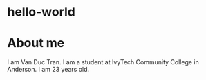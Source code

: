 # hello-world
# About me

I am Van Duc Tran.
I am a student at IvyTech Community College in Anderson.
I am 23 years old.
